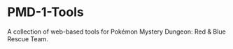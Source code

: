 # PMD-1-Tools
A collection of web-based tools for Pokémon Mystery Dungeon: Red &amp; Blue Rescue Team.

